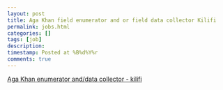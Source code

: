 ```yaml
---
layout: post
title: Aga Khan field enumerator and or field data collector Kilifi
permalink: jobs.html
categories: []
tags: [job]
description:
timestamp: Posted at %B%d%Y%r
comments: true
---
```


[Aga Khan enumerator and/data collector - kilifi](http://tg-x.noyes.in/gsave/21346/BQADBAADggUAAoMh0FOhSVqgFE7xOgI/FIELD_ENUMERATOR__AND_OR_FIELD_DATA_COLLECTOR_KILIFI.pdf?md5=i70OdoA414PcSpHmyNR_wA&expires=1543179042)
